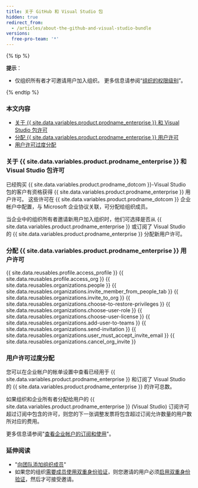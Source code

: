```yaml
---
title: 关于 GitHub 和 Visual Studio 包
hidden: true
redirect_from:
  - /articles/about-the-github-and-visual-studio-bundle
versions:
  free-pro-team: '*'
---
```


{% tip %}

**提示**：
- 仅组织所有者才可邀请用户加入组织。 更多信息请参阅“[组织的权限级别](/articles/permission-levels-for-an-organization)”。

{% endtip %}


### 本文内容
- [关于 {{ site.data.variables.product.prodname_enterprise }} 和 Visual Studio 包许可](#about-github-enterprise-and-visual-studio-bundle-licenses)
- [分配 {{ site.data.variables.product.prodname_enterprise }} 用户许可](#assigning-a-github-enterprise-user-license)
- [用户许可过度分配](#overallocation-of-user-licenses)


### 关于 {{ site.data.variables.product.prodname_enterprise }} 和 Visual Studio 包许可

已经购买 {{ site.data.variables.product.prodname_dotcom }}-Visual Studio 包的客户有资格获得 {{ site.data.variables.product.prodname_enterprise }} 用户许可。 这些许可在 {{ site.data.variables.product.prodname_dotcom }} 企业帐户中配置，与 Microsoft 企业协议关联，可分配给组织成员。

当企业中的组织所有者邀请新用户加入组织时，他们可选择是否从 {{ site.data.variables.product.prodname_enterprise }} 或订阅了 Visual Studio 的 {{ site.data.variables.product.prodname_enterprise }} 分配新用户许可。

### 分配 {{ site.data.variables.product.prodname_enterprise }} 用户许可

{{ site.data.reusables.profile.access_profile }}
{{ site.data.reusables.profile.access_org }}
{{ site.data.reusables.organizations.people }}
{{ site.data.reusables.organizations.invite_member_from_people_tab }}
{{ site.data.reusables.organizations.invite_to_org }}
{{ site.data.reusables.organizations.choose-to-restore-privileges }}
{{ site.data.reusables.organizations.choose-user-role }}
{{ site.data.reusables.organizations.choose-user-license }}
{{ site.data.reusables.organizations.add-user-to-teams }}
{{ site.data.reusables.organizations.send-invitation }}
{{ site.data.reusables.organizations.user_must_accept_invite_email }} {{ site.data.reusables.organizations.cancel_org_invite }}

### 用户许可过度分配

您可以在企业帐户的帐单设置中查看已经用于 {{ site.data.variables.product.prodname_enterprise }} 和订阅了 Visual Studio 的 {{ site.data.variables.product.prodname_enterprise }} 的许可总数。

如果组织和企业所有者分配给用户的 {{ site.data.variables.product.prodname_enterprise }} (Visual Studio) 订阅许可超过订阅中包含的许可，则您的下一张调整发票将包含超过订阅允许数量的用户数所对应的费用。

更多信息请参阅"[查看企业帐户的订阅和使用](/articles/viewing-the-subscription-and-usage-for-your-enterprise-account)"。

### 延伸阅读
- "[向团队添加组织成员](/articles/adding-organization-members-to-a-team)"
- 如果您的组织[需要成员使用双重身份验证](/articles/requiring-two-factor-authentication-in-your-organization)，则您邀请的用户必须[启用双重身份验证](/articles/securing-your-account-with-two-factor-authentication-2fa)，然后才可接受邀请。
